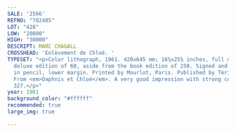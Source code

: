 ```yaml
---
SALE: '2566'
REFNO: "782485"
LOT: "428"
LOW: "20000"
HIGH: "30000"
DESCRIPT: MARC CHAGALL
CROSSHEAD: 'Enlèvement de Chloé. '
TYPESET: "<p>Color lithograph, 1961. 420x645 mm; 16⅝x25⅜ inches, full margins. The
  deluxe edition of 60, aside from the book edition of 250. Signed and numbered 45/60
  in pencil, lower margin. Printed by Mourlot, Paris. Published by Tériade, Paris.
  From <em>Daphnis et Chloé</em>. A very good impression with strong colors. Mourlot
  327.</p>"
year: 1961
background_color: "#ffffff"
recommended: true
large_img: true

---
```

